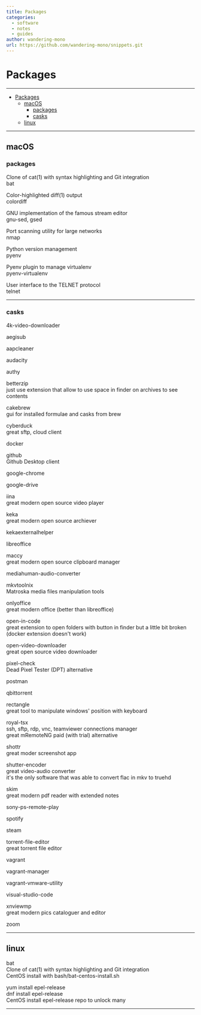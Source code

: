 ```yaml
---
title: Packages
categories:
  - software
  - notes
  - guides
author: wandering-mono
url: https://github.com/wandering-mono/snippets.git
---
```


# Packages

---

- [Packages](#packages)
  - [macOS](#macos)
    - [packages](#packages-1)
    - [casks](#casks)
  - [linux](#linux)

---

## macOS

### packages

Clone of cat(1) with syntax highlighting and Git integration  
bat

Color-highlighted diff(1) output  
colordiff

GNU implementation of the famous stream editor  
gnu-sed, gsed

Port scanning utility for large networks  
nmap

Python version management  
pyenv

Pyenv plugin to manage virtualenv  
pyenv-virtualenv

User interface to the TELNET protocol  
telnet

---

### casks

4k-video-downloader

aegisub

aapcleaner

audacity

authy

betterzip  
just use extension that allow to use space in finder on archives to see contents

cakebrew  
gui for installed formulae and casks from brew

cyberduck  
great sftp, cloud client

docker

github  
Github Desktop client

google-chrome

google-drive

iina  
great modern open source video player

keka  
great modern open source  archiever

kekaexternalhelper

libreoffice

maccy  
great modern open source clipboard manager

mediahuman-audio-converter

mkvtoolnix  
Matroska media files manipulation tools

onlyoffice  
great modern office (better than libreoffice)

open-in-code  
great extension to open folders with button in finder but a little bit broken (docker extension doesn't work)

open-video-downloader  
great open source video downloader

pixel-check  
Dead Pixel Tester (DPT) alternative

postman

qbittorrent

rectangle  
great tool to manipulate windows' position with keyboard

royal-tsx  
ssh, sftp, rdp, vnc, teamviewer connections manager  
great mRemoteNG paid (with trial) alternative

shottr  
great moder screenshot app

shutter-encoder  
great video-audio converter  
it's the only software that was able to convert flac in mkv to truehd

skim  
great modern pdf reader with extended notes

sony-ps-remote-play

spotify

steam

torrent-file-editor  
great torrent file editor

vagrant

vagrant-manager

vagrant-vmware-utility

visual-studio-code

xnviewmp  
great modern pics cataloguer and editor

zoom

---

## linux

bat  
Clone of cat(1) with syntax highlighting and Git integration  
CentOS install with bash/bat-centos-install.sh

yum install epel-release  
dnf install epel-release  
CentOS install epel-release repo to unlock many

---
